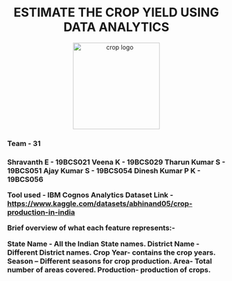 <h1 align="center" style="margin-top: 0px;">ESTIMATE THE CROP YIELD USING DATA ANALYTICS</h1>

<p align="center" style="margin-bottom: 0px !important;">
  <img width="200" src="/Users/v.krishnan/Downloads/corn.jpeg" alt="crop logo" align="center">
</p>

<h3>Team - 31<h3>

Shravanth E - 19BCS021
Veena K - 19BCS029
Tharun Kumar S - 19BCS051
Ajay Kumar S - 19BCS054
Dinesh Kumar P K - 19BCS056

Tool used - IBM Cognos Analytics
Dataset Link - https://www.kaggle.com/datasets/abhinand05/crop-production-in-india

Brief overview of what each feature represents:-

State Name - All the Indian State names.
District Name -Different District names.
Crop Year- contains the crop years.
Season – Different seasons for crop production.
Area- Total number of areas covered.
Production- production of crops.
